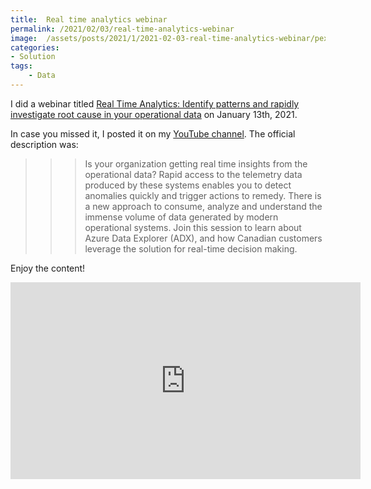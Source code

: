 ```yaml
---
title:  Real time analytics webinar
permalink: /2021/02/03/real-time-analytics-webinar
image:  /assets/posts/2021/1/2021-02-03-real-time-analytics-webinar/pexels-vlada-karpovich-4050291.jpg
categories:
- Solution
tags:
    - Data
---
```

I did a webinar titled [Real Time Analytics: Identify patterns and rapidly investigate root cause in your operational data](https://www.youtube.com/watch?v=DHOXw-k3raw) on January 13th, 2021.

In case you missed it, I posted it on my [YouTube channel](https://www.youtube.com/channel/UChqemKkJpgwkQyvji9ZRrVg).  The official description was:

>>>Is your organization getting real time insights from the operational data? Rapid access to the telemetry data produced by these systems enables you to detect anomalies quickly and trigger actions to remedy. There is a new approach to consume, analyze and understand the immense volume of data generated by modern operational systems. Join this session to learn about Azure Data Explorer (ADX), and how Canadian customers leverage the solution for real-time decision making.

Enjoy the content!

<iframe width="560" height="315" src="https://www.youtube.com/embed/DHOXw-k3raw" frameborder="0" allow="accelerometer; autoplay; clipboard-write; encrypted-media; gyroscope; picture-in-picture" allowfullscreen></iframe>